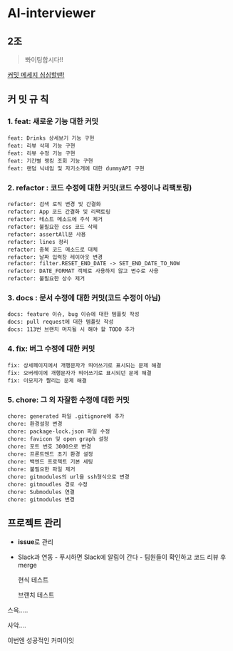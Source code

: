 # AI-interviewer

## 2조

> 뽜이팅합시다!!

[커밋 메세지 심심할땐!](https://gitmoji.dev/)

## 커 밋 규 칙

### 1. feat: 새로운 기능 대한 커밋

```
feat: Drinks 상세보기 기능 구현
feat: 리뷰 삭제 기능 구현
feat: 리뷰 수정 기능 구현
feat: 기간별 랭킹 조회 기능 구현
feat: 랜덤 닉네임 및 자기소개에 대한 dummyAPI 구현
```

### 2. refactor : 코드 수정에 대한 커밋(코드 수정이나 리팩토링)

```
refactor: 검색 로직 변경 및 간결화
refactor: App 코드 간결화 및 리팩토링
refactor: 테스트 메소드에 주석 제거
refactor: 불필요한 css 코드 삭제
refactor: assertAll문 사용
refactor: lines 정리
refactor: 중복 코드 메소드로 대체
refactor: 날짜 입력창 레이아웃 변경
refactor: filter.RESET_END_DATE -> SET_END_DATE_TO_NOW
refactor: DATE_FORMAT 객체로 사용하지 않고 변수로 사용
refactor: 불필요한 상수 제거
```

### 3. docs : 문서 수정에 대한 커밋(코드 수정이 아님)

```
docs: feature 이슈, bug 이슈에 대한 템플릿 작성
docs: pull request에 대한 템플릿 작성
docs: 113번 브랜치 머지될 시 해야 할 TODO 추가
```

### 4. fix: 버그 수정에 대한 커밋

```
fix: 상세페이지에서 개행문자가 띄어쓰기로 표시되는 문제 해결
fix: 오버레이에 개행문자가 띄어쓰기로 표시되던 문제 해결
fix: 이모지가 짤리는 문제 해결
```

### 5. chore: 그 외 자잘한 수정에 대한 커밋

```
chore: generated 파일 .gitignore에 추가
chore: 환경설정 변경
chore: package-lock.json 파일 수정
chore: favicon 및 open graph 설정
chore: 포트 번호 3000으로 변경
chore: 프론트엔드 초기 환경 설정
chore: 백엔드 프로젝트 기본 세팅
chore: 불필요한 파일 제거
chore: gitmodules의 url을 ssh형식으로 변경
chore: gitmoudles 경로 수정
chore: Submodules 연결
chore: gitmodules 변경
```

## 프로젝트 관리

- **issue**로 관리

- Slack과 연동 - 푸시하면 Slack에 알림이 간다 - 팀원들이 확인하고 코드 리뷰 후 merge
  
  현식 테스트

  브랜치 테스트


스윽.....



사악....

이번엔 성공적인 커미이잇
